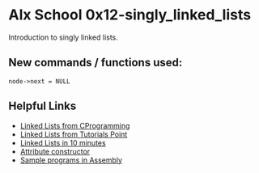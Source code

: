 # Alx School 0x12-singly_linked_lists
Introduction to singly linked lists.
## New commands / functions used:
``node->next = NULL`` 
## Helpful Links
* [Linked Lists from CProgramming](http://www.cprogramming.com/tutorial/c/lesson15.html)
* [Linked Lists from Tutorials Point](http://www.tutorialspoint.com/data_structures_algorithms/linked_lists_algorithm.htm)
* [Linked Lists in 10 minutes](https://www.youtube.com/watch?v=LOHBGyK3Hbs)
* [Attribute constructor](http://stackoverflow.com/questions/2053029/how-exactly-does-attribute-constructor-work)
* [Sample programs in Assembly](https://www.csee.umbc.edu/portal/help/nasm/sample_64.shtml)

